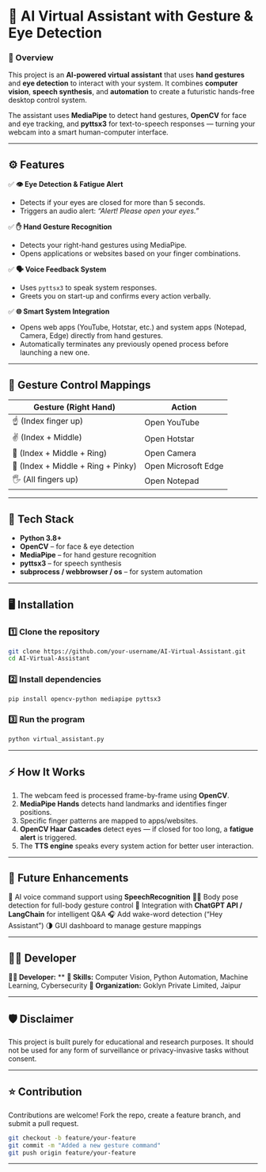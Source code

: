 
# 🧠 AI Virtual Assistant with Gesture & Eye Detection

### 👋 Overview

This project is an **AI-powered virtual assistant** that uses **hand gestures** and **eye detection** to interact with your system. It combines **computer vision**, **speech synthesis**, and **automation** to create a futuristic hands-free desktop control system.

The assistant uses **MediaPipe** to detect hand gestures, **OpenCV** for face and eye tracking, and **pyttsx3** for text-to-speech responses — turning your webcam into a smart human-computer interface.

---

## ⚙️ Features

✅ **👁️ Eye Detection & Fatigue Alert**

* Detects if your eyes are closed for more than 5 seconds.
* Triggers an audio alert: *“Alert! Please open your eyes.”*

✅ **✋ Hand Gesture Recognition**

* Detects your right-hand gestures using MediaPipe.
* Opens applications or websites based on your finger combinations.

✅ **🗣️ Voice Feedback System**

* Uses `pyttsx3` to speak system responses.
* Greets you on start-up and confirms every action verbally.

✅ **🌐 Smart System Integration**

* Opens web apps (YouTube, Hotstar, etc.) and system apps (Notepad, Camera, Edge) directly from hand gestures.
* Automatically terminates any previously opened process before launching a new one.

---

## 🧩 Gesture Control Mappings

| Gesture (Right Hand)               | Action              |
| ---------------------------------- | ------------------- |
| ☝️ (Index finger up)               | Open YouTube        |
| ✌️ (Index + Middle)                | Open Hotstar        |
| 🤟 (Index + Middle + Ring)         | Open Camera         |
| 🖖 (Index + Middle + Ring + Pinky) | Open Microsoft Edge |
| 🖐️ (All fingers up)               | Open Notepad        |

---

## 🧠 Tech Stack

* **Python 3.8+**
* **OpenCV** – for face & eye detection
* **MediaPipe** – for hand gesture recognition
* **pyttsx3** – for speech synthesis
* **subprocess / webbrowser / os** – for system automation

---

## 🖥️ Installation

### 1️⃣ Clone the repository

```bash
git clone https://github.com/your-username/AI-Virtual-Assistant.git
cd AI-Virtual-Assistant
```

### 2️⃣ Install dependencies

```bash
pip install opencv-python mediapipe pyttsx3
```

### 3️⃣ Run the program

```bash
python virtual_assistant.py
```

---

## ⚡ How It Works

1. The webcam feed is processed frame-by-frame using **OpenCV**.
2. **MediaPipe Hands** detects hand landmarks and identifies finger positions.
3. Specific finger patterns are mapped to apps/websites.
4. **OpenCV Haar Cascades** detect eyes — if closed for too long, a **fatigue alert** is triggered.
5. The **TTS engine** speaks every system action for better user interaction.

---

## 🧠 Future Enhancements

🚀 AI voice command support using **SpeechRecognition**
🧍‍♂️ Body pose detection for full-body gesture control
💬 Integration with **ChatGPT API / LangChain** for intelligent Q&A
🎧 Add wake-word detection (“Hey Assistant”)
🌗 GUI dashboard to manage gesture mappings

---

## 🧑‍💻 Developer

**👨‍💻 Developer:** **
**🔗 Skills:** Computer Vision, Python Automation, Machine Learning, Cybersecurity
**💼 Organization:** Goklyn Private Limited, Jaipur

---

## 🛡️ Disclaimer

This project is built purely for educational and research purposes. It should not be used for any form of surveillance or privacy-invasive tasks without consent.

---

## ⭐ Contribution

Contributions are welcome!
Fork the repo, create a feature branch, and submit a pull request.

```bash
git checkout -b feature/your-feature
git commit -m "Added a new gesture command"
git push origin feature/your-feature
```

---
